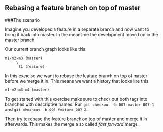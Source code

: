 ## Rebasing a feature branch on top of master

###The scenario

Imagine you developed a feature in a separate branch and now want to bring it back into master. In the meantime the development moved on in the master branch. 

Our current branch graph looks like this:

    m1-m2-m3 (master)
         \ 
          f1 (feature)

In this exercise we want to rebase the feature branch on top of master before we merge it in. This means we want a history that looks like this:


    m1-m2-m3-m4 (master)

To get started with this exercise make sure to check out both tags into branches with descriptive names. Run `git checkout -b 007-master 007-1` and `git checkout -b 007-feature 007-2`.

Then try to rebase the feature branch on top of master and merge it in afterwards. This makes the merge a so called *fast forward* merge.